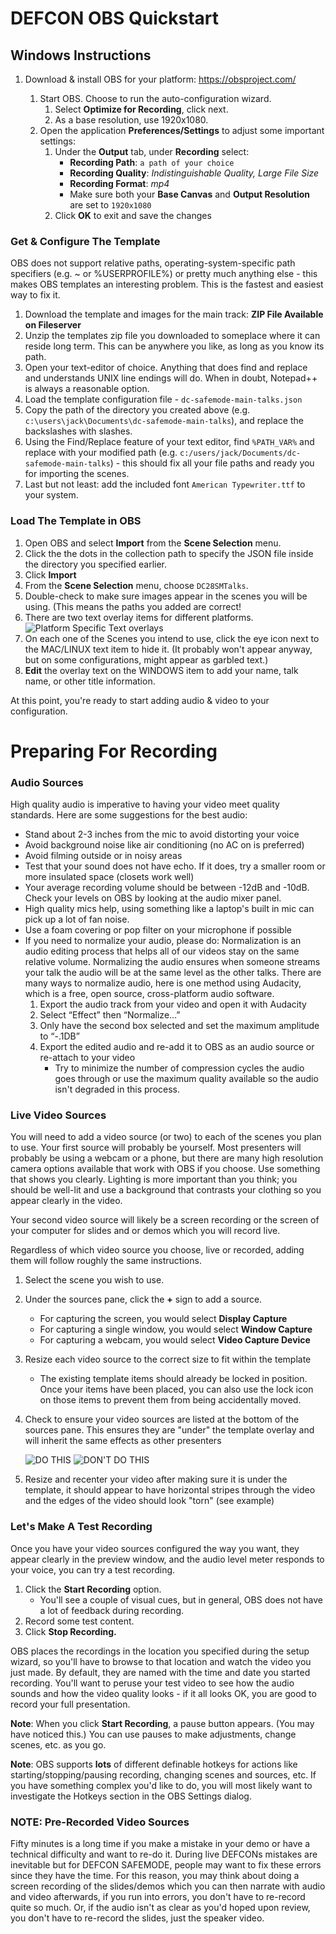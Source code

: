 # DEFCON OBS Quickstart

## Windows Instructions

1. Download & install OBS for your platform: https://obsproject.com/

   1. Start OBS. Choose to run the auto-configuration wizard.
        1. Select __Optimize for Recording__, click next.
        2. As a base resolution, use 1920x1080.
   2. Open the application __Preferences/Settings__ to adjust some important settings:
        1. Under the __Output__ tab, under __Recording__ select:
            - __Recording Path__: `a path of your choice`
            - __Recording Quality__: *Indistinguishable Quality, Large File Size*
            - __Recording Format__: *mp4*
            - Make sure both your __Base Canvas__ and __Output Resolution__ are set to `1920x1080`
        2. Click __OK__ to exit and save the changes

### Get & Configure The Template

OBS does not support relative paths, operating-system-specific path specifiers (e.g. ~ or %USERPROFILE%) or pretty much anything else - this makes OBS templates an interesting problem. This is the fastest and easiest way to fix it.

1. Download the template and images for the main track: __ZIP File Available on Fileserver__
1. Unzip the templates zip file you downloaded to someplace where it can reside long term. This can be anywhere you like, as long as you know its path.
1. Open your text-editor of choice. Anything that does find and replace and understands UNIX line endings will do. When in doubt, Notepad++ is always a reasonable option.
1. Load the template configuration file - `dc-safemode-main-talks.json` 
1. Copy the path of the directory you created above (e.g. `c:\users\jack\Documents\dc-safemode-main-talks`), and replace the backslashes with slashes.
1. Using the Find/Replace feature of your text editor, find `%PATH_VAR%` and replace with your modified path (e.g. `c:/users/jack/Documents/dc-safemode-main-talks`) - this should fix all your file paths and ready you for importing the scenes.
1. Last but not least: add the included font `American Typewriter.ttf` to your system.

### Load The Template in OBS

1. Open OBS and select __Import__ from the __Scene Selection__ menu.
1. Click the the dots in the collection path to specify the JSON file inside the directory you specified earlier.
1. Click __Import__
1. From the __Scene Selection__ menu, choose `DC28SMTalks`.
1. Double-check to make sure images appear in the scenes you will be using. (This means the paths you added are correct!
1. There are two text overlay items for different platforms. 
    ![Platform Specific Text overlays](text-overlays.jpg)
1. On each one of the Scenes you intend to use, click the eye icon next to the MAC/LINUX text item to hide it. (It probably won't appear anyway, but on some configurations, might appear as garbled text.)
1. __Edit__ the overlay text on the WINDOWS item to add your name, talk name, or other title information.

At this point, you're ready to start adding audio & video to your configuration.

# Preparing For Recording 

### Audio Sources
High quality audio is imperative to having your video meet quality standards. Here are some suggestions for the best audio:
- Stand about 2-3 inches from the mic to avoid distorting your voice
- Avoid background noise like air conditioning (no AC on is preferred)
- Avoid filming outside or in noisy areas
- Test that your sound does not have echo. If it does, try a smaller room or more insulated space (closets work well)
- Your average recording volume should be between -12dB and -10dB. Check your levels on OBS by looking at the audio mixer panel.
- High quality mics help, using something like a laptop's built in mic can pick up a lot of fan noise. 
- Use a foam covering or pop filter on your microphone if possible
- If you need to normalize your audio, please do:
   Normalization is an audio editing process that helps all of our videos stay on the same relative volume. Normalizing the audio ensures when someone streams your talk the audio will be at the same level as the other talks. There are many ways to normalize audio, here is one method using Audacity, which is a free, open source, cross-platform audio software.
   1. Export the audio track from your video and open it with Audacity
   2. Select “Effect” then “Normalize…”
   3. Only have the second box selected and set the maximum amplitude to “-.1DB”
   4. Export the edited audio and re-add it to OBS as an audio source or re-attach to your video
      - Try to minimize the number of compression cycles the audio goes through or use the maximum quality available so the audio isn't degraded in this process.
   

### Live Video Sources
You will need to add a video source (or two) to each of the scenes you plan to use. Your first source will probably be yourself. Most presenters will probably be using a webcam or a phone, but there are many high resolution camera options available that work with OBS if you choose. Use something that shows you clearly. Lighting is more important than you think; you should be well-lit and use a background that contrasts your clothing so you appear clearly in the video.

Your second video source will likely be a screen recording or the screen of your computer for slides and or demos which you will record live. 

Regardless of which video source you choose, live or recorded, adding them will follow roughly the same instructions.
1. Select the scene you wish to use.
2. Under the sources pane, click the __+__ sign to add a source.
   - For capturing the screen, you would select __Display Capture__
   - For capturing a single window, you would select __Window Capture__
   - For capturing a webcam, you would select __Video Capture Device__
3. Resize each video source to the correct size to fit within the template 
    - The existing template items should already be locked in position. Once your items have been placed, you can also use the lock icon on those items to prevent them from being accidentally moved.
4. Check to ensure your video sources are listed at the bottom of the sources pane. This ensures they are "under" the template overlay and will inherit the same effects as other presenters
    
    ![DO THIS](do-this.png)
    ![DON'T DO THIS](do-not-do-this.png)

5. Resize and recenter your video after making sure it is under the template, it should appear to have horizontal stripes through the video and the edges of the video should look "torn" (see example)

### Let's Make A Test Recording

Once you have your video sources configured the way you want, they appear clearly in the preview window, and the audio level meter responds to your voice, you can try a test recording.

1. Click the __Start Recording__ option. 
    - You'll see a couple of visual cues, but in general, OBS does not have a lot of feedback during recording.
1. Record some test content. 
1. Click __Stop Recording.__

OBS places the recordings in the location you specified during the setup wizard, so you'll have to browse to that location and watch the video you just made. By default, they are named with the time and date you started recording. You'll want to peruse your test video to see how the audio sounds and how the video quality looks - if it all looks OK, you are good to record your full presentation.

**Note**: When you click __Start Recording__, a pause button appears. (You may have noticed this.) You can use pauses to make adjustments, change scenes, etc. as you go. 

**Note**: OBS supports __lots__ of different definable hotkeys for actions like starting/stopping/pausing recording, changing scenes and sources, etc. If you have something complex you'd like to do, you will most likely want to investigate the Hotkeys section in the OBS Settings dialog.

### NOTE: Pre-Recorded Video Sources
Fifty minutes is a long time if you make a mistake in your demo or have a technical difficulty and want to re-do it. During live DEFCONs mistakes are inevitable but for DEFCON SAFEMODE, people may want to fix these errors since they have the time. For this reason, you may think about doing a screen recording of the slides/demos which you can then narrate with audio and video afterwards, if you run into errors, you don't have to re-record quite so much. Or, if the audio isn't as clear as you'd hoped upon review, you don't have to re-record the slides, just the speaker video.

